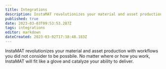```yaml
---
title: Integrations
description: InstaMAT revolutionizes your material and asset production with workflows you did not consider to be possbile.
published: true
date: 2023-03-03T09:53:53.287Z
tags: integrations
editor: markdown
dateCreated: 2023-03-02T17:38:48.183Z
---
```


InstaMAT revolutionizes your material and asset production with workflows you did not consider to be possbile. No matter where or how you work, InstaMAT will fit like a glove and catalyze your ability to deliver.
